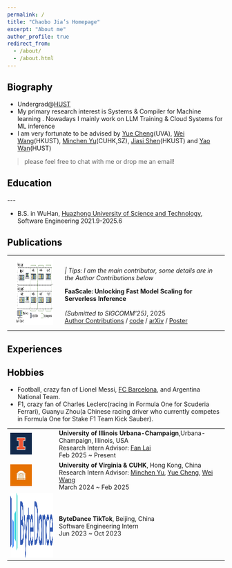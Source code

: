 ```yaml
---
permalink: /
title: "Chaobo Jia’s Homepage"
excerpt: "About me"
author_profile: true
redirect_from: 
  - /about/
  - /about.html
---
```


<!-- This is the front page of a website that is powered by the [academicpages template](https://github.com/academicpages/academicpages.github.io) and hosted on GitHub pages. [GitHub pages](https://pages.github.com) is a free service in which websites are built and hosted from code and data stored in a GitHub repository, automatically updating when a new commit is made to the respository. This template was forked from the [Minimal Mistakes Jekyll Theme](https://mmistakes.github.io/minimal-mistakes/) created by Michael Rose, and then extended to support the kinds of content that academics have: publications, talks, teaching, a portfolio, blog posts, and a dynamically-generated CV. You can fork [this repository](https://github.com/academicpages/academicpages.github.io) right now, modify the configuration and markdown files, add your own PDFs and other content, and have your own site for free, with no ads! An older version of this template powers my own personal website at [stuartgeiger.com](http://stuartgeiger.com), which uses [this Github repository](https://github.com/staeiou/staeiou.github.io). -->


<h2 class="col">
<font color=black>Biography</font>
</h2>
<!-- --- -->

<!-- * 20 years old, fourth-year Undergraduate@[HUST](http://english.hust.edu.cn/) -> PhD@UMich(Ang Chen&Mosharaf Chowdhury) -->
<!-- * the elite program in the Department of Computer Science & Technology, with **GPA 3.95, rank 4th** -->
<!-- * Intern@[UIUC](http://lingming.cs.illinois.edu/index.html), about llvm fuzzing, with the guidance of Chenyuan Yang@UIUC, Lingming Zhang@UIUC -->
<!-- * Intern@[UCSD](https://people.eecs.berkeley.edu/~hao/), about LLM Serving, under the guidance of Jiangfei Duan@CUHK, Hao Zhang@UCSD -->
<!-- * I have optimized the LLVM Backend for [SenseTime](https://www.sensetime.com/)(GPU Compiler Optimization), written many high-performance neural networks operators for [Tencent](https://github.com/Tencent/ncnn) company(Inference Engine), I also have made some contributions to open source projects of [Microsoft](https://github.com/microsoft/AI-System), [Meituan](https://github.com/meituan/YOLOv6), and [Megvii](https://github.com/MegEngine/MegCC).  -->
<!-- * In addition, as the person in charge, I once led a team to complete an industry project of the deployment of object detection and pose estimation models on arm chips, which perfectly meet the high FPS demands.  -->

* Undergrad@[HUST](http://english.hust.edu.cn/) 
* My primary research interest is Systems & Compiler for Machine learning . Nowadays I mainly work on LLM Training & Cloud Systems for ML inference
* I am very fortunate to be advised by [Yue Cheng](https://tddg.github.io/)(UVA), [Wei Wang](https://www.cse.ust.hk/~weiwa/)(HKUST), [Minchen Yu](https://sds.cuhk.edu.cn/en/teacher/1246)(CUHK,SZ), [Jiasi Shen](https://shenjiasi.com/)(HKUST) and [Yao Wan](https://wanyao.me/)(HUST)

> please feel free to chat with me or drop me an email!

<!-- <h2 class="col"> -->
<!-- <font color=blue>Skills</font> -->
<!-- </h2> -->
<!-- --- -->
<!--  -->
<!-- * **AI:** LLM/CV Model Deployment -->
<!-- * **HPC:** CUDA, Intel SSE, Arm NEON, Assembly, Async Programming -->
<!-- * **Compiler:** Compiler Infra like LLVM, MLIR, Triton -->

<h2 class="col">
<font color=black>Education</font>
</h2>
---

* B.S. in WuHan, [Huazhong University of Science and Technology](http://english.hust.edu.cn/), Software Engineering 2021.9-2025.6

<!-- * Looking for chances of Summer research experience in US or Singpore -->
<!-- * B.S. in GitHub, GitHub University, 2012 -->
<!-- * M.S. in Jekyll, GitHub University, 2014 -->
<!-- * Ph.D in Version Control Theory, GitHub University, 2018 (expected) -->

<style>
table {
    border-collapse: collapse;
    border: none;
}

td, th {
    border: none;
}
</style>

<h2 class="col">
<font color=black>Publications</font>
</h2>




<!-- Publications -->
<!-- <table class="section-table">
  <tbody>
    <tr>
      <td class="section-heading">
        Publications
      </td>
    </tr>
  </tbody>
</table> -->

<!-- style="width:100%;max-width:900px;border:none;border-spacing:0px;border-collapse:collapse;margin-right:auto;margin-left:auto;margin-top:75px;" -->
<table class="content-table">
  <tbody>
    <tr>
      <td style="padding:10px 20px;width:25%;vertical-align:middle">
        <img src="images/publications/faascale.png" class="pub-image" width="180" height="150">
      </td>
      <td width="75%" valign="middle">
        <!-- tips -->
        <p><em>| Tips: I am the main contributor, some details are in the Author Contributions below</em></p>
        <!-- heading -->
        <papertitle><b>FaaScale: Unlocking Fast Model Scaling for Serverless Inference</b></papertitle>
        <!-- authors -->
        <br>
        <!-- conference & date -->
        <br>
        <em>(Submitted to SIGCOMM'25)</em>, 2025
        <br>
        <!-- links -->
        <a href="">Author Contributions</a>
        / <a href="">code</a>
        / <a href="">arXiv</a>
        / <a href="">Poster</a>
      </td>
    </tr>
  </tbody>
</table>


<!-- |  |  |
|-----|------|
| ![UIUC](images/Experience/uiuc.png) | **University of Illinois Urbana-Champaign**, Urbana-Champaign, Illinois, USA <br> Research Intern <br> Advisor: [Fan Lai](https://grainger.illinois.edu/about/directory/faculty/fanlai) <br> Feb 2025 ~ Present |
| ![UVA](images/Experience/uva.png) | **University of Virginia & CUHK**, Hong Kong, China <br> Research Intern <br> Advisor: [Minchen Yu](https://sds.cuhk.edu.cn/en/teacher/1246), [Yue Cheng](https://tddg.github.io/), [Wei Wang](https://www.cse.ust.hk/~weiwa/) <br> March 2024 ~ Feb 2025 |
| ![ByteDance](images/Experience/bytedance.png) | **ByteDance TikTok**, Beijing, China <br> Software Engineering Intern <br> Jun 2023 ~ Oct 2023 | -->


<h2 class="col">
<font color=black>Experiences</font>
</h2>

<table class="content-table">
<tbody>
<tr>
  <td class="section-image-extreme">
    <img src="images/Experience/uiuc.png" alt="uiuc logo" class="section-image-extreme" width="50" height="50">
  </td>

  <td class="section-content">
    <div class="section-title">
      <b>University of Illinois Urbana-Champaign</b>,Urbana-Champaign, Illinois, USA
      <br>
      Research Intern
      Advisor: <a
        href="https://grainger.illinois.edu/about/directory/faculty/fanlai">Fan Lai</a>
      <br>
      Feb 2025 ~ Present
    </div>
  </td>
</tr>
<tr>
  <td class="section-image-small">
    <img src="images/Experience/uva.png" alt="uva logo" class="section-image-small" width="50" height="50">
  </td>

  <td class="section-content">
    <div class="section-title">
      <b>University of Virginia & CUHK</b>, Hong Kong, China
      <br>
      Research Intern
      Advisor: <a
        href="https://sds.cuhk.edu.cn/en/teacher/1246">Minchen Yu</a>, <a
        href="https://tddg.github.io/">Yue Cheng</a>, <a
        href="https://www.cse.ust.hk/~weiwa/">Wei Wang</a>
      <br>
      March 2024 ~ Feb 2025
    </div>
  </td>
</tr>
<tr>
  <td class="section-image-small">
    <img src="images/Experience/bytedance.png" alt="bytedance logo" class="section-image-small" width="150" height="150">
  </td>

  <td class="section-content">
    <div class="section-title">
      <b>ByteDance TikTok</b>, Beijing, China
      <br>
      Software Engineering Intern
      <br>
      Jun 2023 ~ Oct 2023
    </div>
  </td>
</tr>



<h2 class="col">
<font color=black>Hobbies</font>
</h2>

* Football, crazy fan of Lionel Messi, [FC Barcelona](https://www.fcbarcelona.com/en/), and Argentina National Team.
* F1, crazy fan of Charles Leclerc(racing in Formula One for Scuderia Ferrari), Guanyu Zhou(a Chinese racing driver who currently competes in Formula One for Stake F1 Team Kick Sauber).
